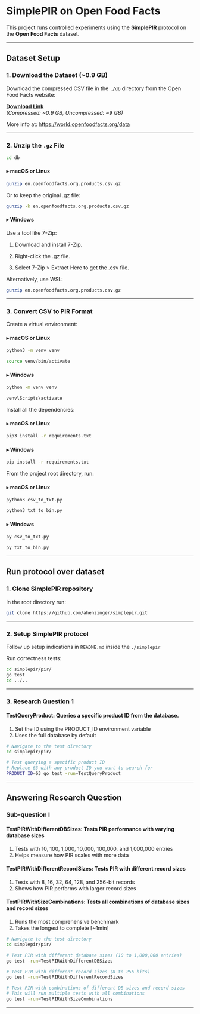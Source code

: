 # SimplePIR on Open Food Facts

This project runs controlled experiments using the **SimplePIR** protocol on the **Open Food Facts** dataset.

---

## Dataset Setup

### 1. Download the Dataset (~0.9 GB)

Download the compressed CSV file in the `./db` directory from the Open Food Facts website:

**[Download Link](https://static.openfoodfacts.org/data/en.openfoodfacts.org.products.csv.gz)**  
_(Compressed: ~0.9 GB, Uncompressed: ~9 GB)_

More info at: https://world.openfoodfacts.org/data

---

### 2. Unzip the `.gz` File

```bash
cd db
```

#### ▸ macOS or Linux

```bash
gunzip en.openfoodfacts.org.products.csv.gz
```

Or to keep the original .gz file:

```bash
gunzip -k en.openfoodfacts.org.products.csv.gz
```

#### ▸ Windows

Use a tool like 7-Zip:

1. Download and install 7-Zip.

2. Right-click the .gz file.

3. Select 7-Zip > Extract Here to get the .csv file.

Alternatively, use WSL:

```bash
gunzip en.openfoodfacts.org.products.csv.gz
```

---

### 3. Convert CSV to PIR Format

Create a virtual environment:

#### ▸ macOS or Linux

```bash
python3 -m venv venv

source venv/bin/activate
```

#### ▸ Windows

```bash
python -m venv venv

venv\Scripts\activate
```

Install all the dependencies:

#### ▸ macOS or Linux

```bash
pip3 install -r requirements.txt
```

#### ▸ Windows

```bash
pip install -r requirements.txt
```

From the project root directory, run:

#### ▸ macOS or Linux

```bash
python3 csv_to_txt.py

python3 txt_to_bin.py
```

#### ▸ Windows

```bash
py csv_to_txt.py

py txt_to_bin.py
```

---

## Run protocol over dataset

### 1. Clone SimplePIR repository

In the root directory run:

```bash
git clone https://github.com/ahenzinger/simplepir.git
```

---

### 2. Setup SimplePIR protocol

Follow up setup indications in `README.md` inside the `./simplepir`

Run correctness tests:

```bash
cd simplepir/pir/
go test
cd ../..
```

---

### 3. Research Question 1

#### TestQueryProduct: Queries a specific product ID from the database.

1. Set the ID using the PRODUCT_ID environment variable
2. Uses the full database by default


```bash
# Navigate to the test directory
cd simplepir/pir/

# Test querying a specific product ID
# Replace 63 with any product ID you want to search for
PRODUCT_ID=63 go test -run=TestQueryProduct
```

---


## Answering Research Question

### Sub-question I 

#### TestPIRWithDifferentDBSizes: Tests PIR performance with varying database sizes

1. Tests with 10, 100, 1,000, 10,000, 100,000, and 1,000,000 entries
2. Helps measure how PIR scales with more data

#### TestPIRWithDifferentRecordSizes: Tests PIR with different record sizes

1. Tests with 8, 16, 32, 64, 128, and 256-bit records
2. Shows how PIR performs with larger record sizes

#### TestPIRWithSizeCombinations: Tests all combinations of database sizes and record sizes

1. Runs the most comprehensive benchmark
2. Takes the longest to complete [~1min]

```bash
# Navigate to the test directory
cd simplepir/pir/

# Test PIR with different database sizes (10 to 1,000,000 entries)
go test -run=TestPIRWithDifferentDBSizes

# Test PIR with different record sizes (8 to 256 bits)
go test -run=TestPIRWithDifferentRecordSizes

# Test PIR with combinations of different DB sizes and record sizes
# This will run multiple tests with all combinations
go test -run=TestPIRWithSizeCombinations
```

---
